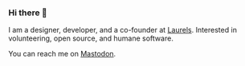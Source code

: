 ### Hi there 👋

I am a designer, developer, and a co-founder at [Laurels](https://getlaurels.com). Interested in volunteering, open source, and humane software.

You can reach me on <a rel="me noopener noreferrer" target="_blank" href="https://indieweb.social/@artmllr">Mastodon</a>.
